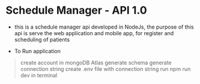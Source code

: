 # Schedule Manager - API 1.0

* this is a schedule manager api developed in NodeJs,
the purpose of this api is serve the web application
and mobile app, for register and scheduling of patients


* To Run application

> create account in mongoDB Atlas
> generate schema
> generate connection string
> create .env file with connection string
> run npm run dev in terminal
